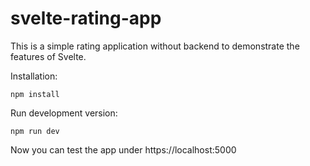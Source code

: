 # svelte-rating-app
This is a simple rating application without backend to demonstrate the features of Svelte. 

Installation:
```
npm install
```

Run development version:
```
npm run dev
```

Now you can test the app under https://localhost:5000
